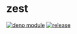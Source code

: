 # zest

[![deno module](https://shield.deno.dev/x/zest)](https://deno.land/x/zest)
[![release](https://github.com/justinawrey/zest/actions/workflows/release.yml/badge.svg)](https://github.com/justinawrey/zest/actions/workflows/release.yml)
